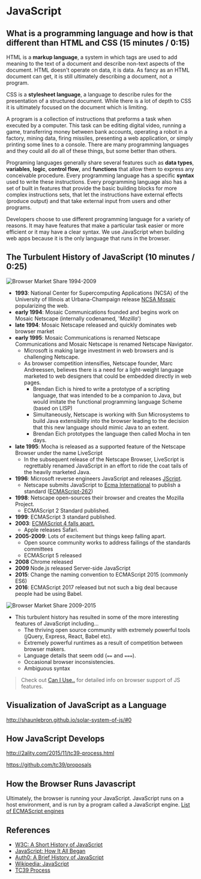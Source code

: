 # JavaScript

## What is a programming language and how is that different than HTML and CSS (15 minutes / 0:15)

HTML is a **markup language**, a system in which tags are used to add meaning to the text of a document and describe non-text aspects of the document.
HTML doesn't operate on data, it is data.
As fancy as an HTML document can get, it is still ultimately describing a document, not a program.

CSS is a **stylesheet language**, a language to describe rules for the presentation of a structured document.
While there is a lot of depth to CSS it is ultimately focused on the document which is limiting.

A program is a collection of instructions that preforms a task when executed by a computer.
This task can be editing digital video, running a game, transferring money between bank accounts, operating a robot in a factory, mining data, firing missiles, presenting a web application, or simply printing some lines to a console.
There are many programming languages and they could all do all of these things, but some better than others.

Programing languages generally share several features such as **data types**, **variables**, **logic**, **control flow**, and **functions** that allow them to express any conceivable procedure.
Every programming language has a specific **syntax** used to write these instructions.
Every programming language also has a set of built in features that provide the basic building blocks for more complex instructions sets, that let the instructions have external effects (produce output) and that take external input from users and other programs.

Developers choose to use different programming language for a variety of reasons.
It may have features that make a particular task easier or more efficient or it may have a clear syntax.
We use JavaScript when building web apps because it is the only language that runs in the browser.

## The Turbulent History of JavaScript (10 minutes / 0:25)

![Browser Market Share 1994-2009](https://upload.wikimedia.org/wikipedia/commons/5/55/Layout_engine_usage_share-2009-01-07.svg)
- **1993**: National Center for Supercomputing Applications (NCSA) of the University of Illinois at Urbana-Champaign release [NCSA Mosaic](https://en.wikipedia.org/wiki/Mosaic_(web_browser)) popularizing the web.
- **early 1994**: Mosaic Communications founded and begins work on Mosaic Netscape (internally codenamed, '*Mozilla*')
- **late 1994**: Mosaic Netscape released and quickly dominates web browser market
- **early 1995**: Mosaic Communications is renamed Netscape Communications and Mosaic Netscape is renamed Netscape Navigator.
  - Microsoft is making large investment in web browsers and is challenging Netscape.
  - As browser competition intensifies, Netscape founder, Marc Andreessen, believes there is a need for a light-weight language marketed to web designers that could be embedded directly in web pages.
    - Brendan Eich is hired to write a prototype of a scripting language, that was intended to be a companion to Java, but would imitate the functional programming language Scheme (based on LISP)
    - Simultaneously, Netscape is working with Sun Microsystems to build Java extensibility into the browser leading to the decision that this new language should mimic Java to an extent.
    - Brendan Eich prototypes the language then called Mocha in ten days.
- **late 1995**: Mocha is released as a supported feature of the Netscape Browser under the name LiveScript
  - In the subsequent release of the Netscape Browser, LiveScript is regrettably renamed JavaScript in an effort to ride the coat tails of the heavily marketed Java.
- **1996**: Microsoft reverse engineers JavaScript and releases [JScript](https://en.wikipedia.org/wiki/JScript).
  - Netscape submits JavaScript to [Ecma International](https://en.wikipedia.org/wiki/Ecma_International) to publish a standard ([ECMAScript-262](https://en.wikipedia.org/wiki/ECMAScript))
- **1998**: Netscape open-sources their browser and creates the Mozilla Project.
  - ECMAScript 2 Standard published.
- **1999**: ECMAScript 3 standard published.
- **2003**: [ECMAScript 4 falls apart.](https://en.wikipedia.org/wiki/ECMAScript#4th_Edition_.28abandoned.29)
  - Apple releases Safari.
- **2005-2009**: Lots of excitement but things keep falling apart.
  - Open source community works to address failings of the standards committees
  - ECMAScript 5 released
- **2008** Chrome released
- **2009** Node.js released Server-side JavaScript
- **2015**: Change the naming convention to ECMAScript 2015 (commonly ES6)
- **2016**: ECMAScript 2017 released but not such a big deal because people had be using Babel.

![Browser Market Share 2009-2015](https://upload.wikimedia.org/wikipedia/commons/8/86/Usage_share_of_web_browsers_%28Source_StatCounter%29.svg)

- This turbulent history has resulted in some of the more interesting features of JavaScript including...
  - The thriving open source community with extremely powerful tools (jQuery, Express, React, Babel etc).
  - Extremely powerful runtimes as a result of competition between browser makers.
  - Language details that seem odd (`==` and `===`).
  - Occasional browser inconsistencies.
  - Ambiguous syntax

> Check out [Can I Use..](https://caniuse.com/) for detailed info on browser support of JS features.

## Visualization of JavaScript as a Language

http://shaunlebron.github.io/solar-system-of-js/#0

## How JavaScript Develops

http://2ality.com/2015/11/tc39-process.html

https://github.com/tc39/proposals

## How the Browser Runs Javascript

Ultimately, the browser is running your JavaScript. JavaScript runs on a host environment, and is run by a program called a JavaScript engine. [List of ECMAScript engines](https://en.wikipedia.org/wiki/List_of_ECMAScript_engines)


## References

- [W3C: A Short History of JavaScript](https://www.w3.org/community/webed/wiki/A_Short_History_of_JavaScript)
- [JavaScript: How It All Began](http://2ality.com/2011/03/javascript-how-it-all-began.html)
- [Auth0: A Brief History of JavaScript](https://auth0.com/blog/a-brief-history-of-javascript/)
- [Wikipedia: JavaScript](https://en.wikipedia.org/wiki/JavaScript)
- [TC39 Process](http://2ality.com/2015/11/tc39-process.html)
